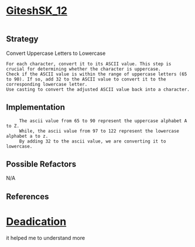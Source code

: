 # [GiteshSK_12](https://leetcode.com/problems/to-lower-case/solutions/4738654/simple-beginner-friendly-dry-run-simple-iteration-ascii-values-tc-o-n-sc-o-1-gits/)

```js

```

## Strategy

<!--
  Describe what strategy they used to pass this challenge.
  Careful! your strategy description should not mention
    the code they wrote to solve the challenge.

  Practice describing their strategy at a higher level:
  a simple way to understand strategy is to think of the important steps
  between the argument values and the return values.

  For example if they use a `for` loop
  you won't mention that `i` was incremented,
  but you might mention how the final result changes at each iteration.
-->
Convert Uppercase Letters to Lowercase

    For each character, convert it to its ASCII value. This step is crucial for determining whether the character is uppercase.
    Check if the ASCII value is within the range of uppercase letters (65 to 90). If so, add 32 to the ASCII value to convert it to the corresponding lowercase letter.
    Use casting to convert the adjusted ASCII value back into a character.


## Implementation

<!--
  Describe the solution written by this user.
  How did they use JS to implement their strategy?
  What language features did they use?
  What decisions do you think they made and why?
-->

		 The ascii value from 65 to 90 represent the uppercase alphabet A to Z.
		 While, the ascii value from 97 to 122 represent the lowercase alphabet a to z.
		 By adding 32 to the ascii value, we are converting it to lowercase.

## Possible Refactors

<!--
  List a couple changes you could make in their code without changing their strategy.
  For example:
    `while` loops and `for` loops can often be interchanged.
    `if else`, `switch case` and `_ ? _ : _` can sometimes be interchanged.

  You don't need to actually rewrite the function.
  The goal of this section is that you exploring different JS language features
  and think of different ways to implement the same strategy.
-->
N/A
## References

<!--
  links that helped you to understand this solution or to think of possible refactors
-->
# [Deadication](https://leetcode.com/problems/to-lower-case/solutions/936869/javascript-solution/)
it helped me to understand more 